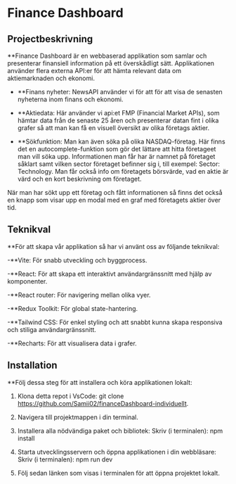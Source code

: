 # Finance Dashboard

## Projectbeskrivning

**Finance Dashboard är en webbaserad applikation som samlar och presenterar finansiell information på ett överskådligt sätt. Applikationen använder flera externa API:er för att hämta relevant data om aktiemarknaden och ekonomi.

- **Finans nyheter: NewsAPI använder vi för att för att visa de senasten nyheterna inom finans och ekonomi.

- **Aktiedata: Här använder vi api:et FMP (Financial Market APIs), som hämtar data från de senaste 25 åren och presenterar datan fint i olika grafer så att man kan få en visuell översikt av olika företags aktier.

- **Sökfunktion: Man kan även söka på olika NASDAQ-företag. Här finns det en autocomplete-funktion som gör det lättare att hitta företageet man vill söka upp. Informationen man får har är namnet på företaget såklart samt vilken sector företaget befinner sig i, till exempel: Sector: Technology. Man får också info om företagets börsvärde, vad en aktie är värd och en kort beskrivning om företaget.

När man har sökt upp ett företag och fått informationen så finns det också en knapp som visar upp en modal med en graf med företagets aktier över tid.

## Teknikval

**För att skapa vår applikation så har vi använt oss av följande teknikval:

-**Vite: För snabb utveckling och byggprocess.

-**React: För att skapa ett interaktivt användargränssnitt med hjälp av komponenter.

-**React router: För navigering mellan olika vyer.

-**Redux Toolkit: För global state-hantering.

-**Tailwind CSS: För enkel styling och att snabbt kunna skapa responsiva och stiliga användargränssnitt.

-**Recharts: För att visualisera data i grafer.

## Installation

**Följ dessa steg för att installera och köra applikationen lokalt:

1. Klona detta repot i VsCode:
   git clone https://github.com/Samii02/financeDashboard-individuellt.

2. Navigera till projektmappen i din terminal.

3. Installera alla nödvändiga paket och bibliotek:
   Skriv (i terminalen): npm install

4. Starta utvecklingsservern och öppna applikationen i din webbläsare:
   Skriv (i terminalen): npm run dev

5. Följ sedan länken som visas i terminalen för att öppna projektet lokalt.
